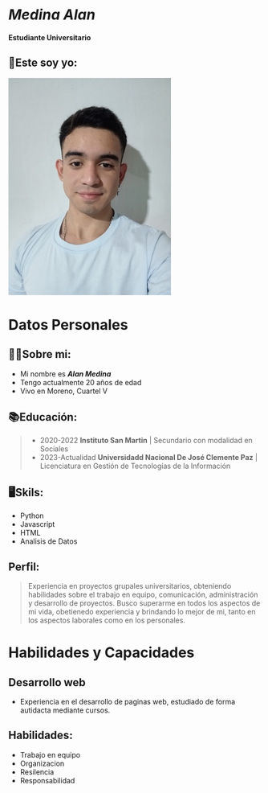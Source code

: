 # **_Medina Alan_**
  #### **Estudiante Universitario**

## 📸Este soy yo:
  ![esteSoyYO](./yo/alanM.jpg)
# Datos Personales
## 👨‍🎓Sobre mi:
- Mi nombre es **_Alan Medina_**
- Tengo actualmente 20 años de edad
- Vivo en Moreno, Cuartel V
## 📚Educación:
> - 2020-2022 **Instituto San Martin** | Secundario con modalidad en Sociales
> - 2023-Actualidad **Universidadd Nacional De José Clemente Paz** | Licenciatura en Gestión de Tecnologías de la Información 
## 🖥️Skils:
- Python
- Javascript
- HTML
- Analisis de Datos
## Perfil:
> Experiencia en proyectos grupales universitarios, obteniendo habilidades sobre el trabajo en equipo, comunicación, administración y desarrollo de proyectos. Busco superarme en todos los aspectos de mi vida, obetienedo experiencia y brindando lo mejor de mi, tanto en los aspectos laborales como en los personales.
# Habilidades y Capacidades
## Desarrollo web
- Experiencia en el desarrollo de paginas web, estudiado de forma autidacta mediante cursos.
## Habilidades:
- Trabajo en equipo
- Organizacion
- Resilencia
- Responsabilidad

